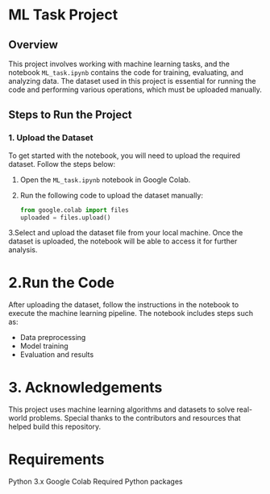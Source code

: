 # ML Task Project

## Overview
This project involves working with machine learning tasks, and the notebook `ML_task.ipynb` contains the code for training, evaluating, and analyzing data. The dataset used in this project is essential for running the code and performing various operations, which must be uploaded manually.

## Steps to Run the Project

### 1. **Upload the Dataset**
To get started with the notebook, you will need to upload the required dataset. Follow the steps below:

1. Open the `ML_task.ipynb` notebook in Google Colab.
2. Run the following code to upload the dataset manually:

   ```python
   from google.colab import files
   uploaded = files.upload()
3.Select and upload the dataset file from your local machine. Once the dataset is uploaded, the notebook will be able to access it for further analysis.

# 2.Run the Code
After uploading the dataset, follow the instructions in the notebook to execute the machine learning pipeline. The notebook includes steps such as:

- Data preprocessing
- Model training
- Evaluation and results

# 3. Acknowledgements
This project uses machine learning algorithms and datasets to solve real-world problems.
Special thanks to the contributors and resources that helped build this repository.

# Requirements
Python 3.x
Google Colab
Required Python packages
